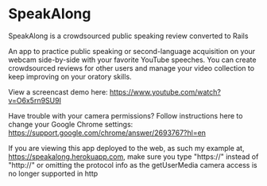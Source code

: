 # SpeakAlong
SpeakAlong is a crowdsourced public speaking review converted to Rails

An app to practice public speaking or second-language acquisition on your webcam side-by-side with your favorite 
YouTube speeches.   You can create crowdsourced reviews for other users and manage 
your video collection to keep improving on your oratory skills.

View a screencast demo here: https://www.youtube.com/watch?v=O6x5rn9SU9I

Have trouble with your camera permissions?  Follow instructions here to change your Google Chrome settings:
https://support.google.com/chrome/answer/2693767?hl=en

If you are viewing this app deployed to the web, as such my example at, https://speakalong.herokuapp.com, make sure you type "https://" instead of "http://" or omitting the protocol info as the getUserMedia camera access is no longer supported in http